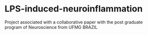 # LPS-induced-neuroinflammation
Project associated with a collaborative paper with the post graduate program of Neuroscience from UFMG BRAZIL
